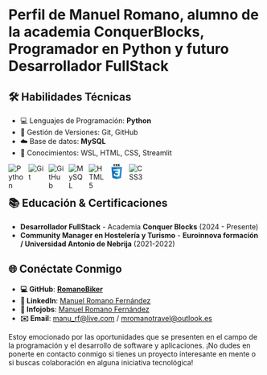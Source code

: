 <h1>Perfil de Manuel Romano, alumno de la academia ConquerBlocks, Programador en Python y futuro Desarrollador FullStack</h1> 



## 🛠️ Habilidades Técnicas
<ul>
  <li> 💻 Lenguajes de Programación: <strong>Python</strong> 
  </li>
  <li>🔧 Gestión de Versiones: Git, GitHub</li>
  <li>☁️ Base de datos: <strong>MySQL</strong></li>
  <li>🧠 Conocimientos: WSL, HTML, CSS, Streamlit
  </li>
</ul>

<img align="left" alt="Python" width="30px" style="padding-right:10px;" src="https://upload.wikimedia.org/wikipedia/commons/thumb/c/c3/Python-logo-notext.svg/1869px-Python-logo-notext.svg.png" />
<img align="left" alt="Git" width="30px" style="padding-right:10px;" src="https://cdn.jsdelivr.net/gh/devicons/devicon/icons/git/git-original.svg" />
<img align="left" alt="GitHub" width="30px" style="padding-right:10px;" src="https://cdn-icons-png.flaticon.com/512/25/25231.png" />
<img align="left" alt="MySQL" width="30px" style="padding-right:10px;" src="https://images.app.goo.gl/unyzJBjay2BfiDd28" />
<img align="left" alt="HTML5" width="30px" style="padding-right:10px;" src="https://upload.wikimedia.org/wikipedia/commons/thumb/6/61/HTML5_logo_and_wordmark.svg/1024px-HTML5_logo_and_wordmark.svg.png" />
<img align="left" alt="CSS3" width="30px" style="padding-right:10px;" src="https://raw.githubusercontent.com/github/explore/80688e429a7d4ef2fca1e82350fe8e3517d3494d/topics/css/css.png" />
<img align="left" alt="CSS3" width="30px" style="padding-right:10px;" src="https://files.svgcdn.io/logos/streamlit.svg" />

<br></br>

## 📚 Educación & Certificaciones

- **Desarrollador FullStack** - Academia <strong>Conquer Blocks</strong> (2024 - Presente)
- **Community Manager en Hostelería y Turismo** - <strong>Euroinnova formación / Universidad Antonio de Nebrija</strong> (2021-2022)

## 🌐 Conéctate Conmigo 

- **💻 GitHub**: [<strong>RomanoBiker</strong>](https://github.com/RomanoBiker)
- **💼 LinkedIn**: [Manuel Romano Fernández](https://www.linkedin.com/in/manuel-romano-fernández-91b54215a/)
- **💼 Infojobs**: [Manuel Romano Fernández](https://www.infojobs.net/candidate/cv/view/index.xhtml)
- **✉️ Email**: manu_rf@live.com / mromanotravel@outlook.es


<footer>
  <p>Estoy emocionado por las oportunidades que se presenten en el campo de la programación y el desarrollo de software y aplicaciones. ¡No dudes en ponerte       en contacto conmigo si tienes un proyecto interesante en mente o si buscas colaboración en alguna iniciativa tecnológica!</p>
</footer>
